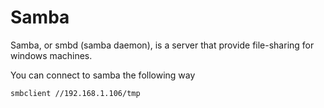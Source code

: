 # Samba

Samba, or smbd (samba daemon), is a server that provide file-sharing for windows machines.


You can connect to samba the following way

```
smbclient //192.168.1.106/tmp
```




